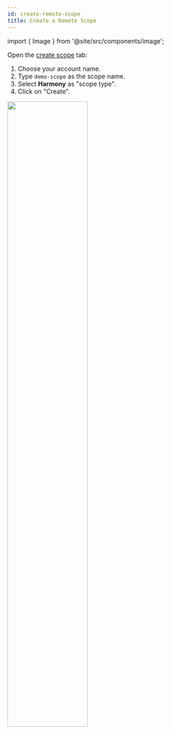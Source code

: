 ```yaml
---
id: create-remote-scope
title: Create a Remote Scope
---
```


import { Image } from '@site/src/components/image';

Open the [create scope](https://bit.dev/~create-scope) tab:

1. Choose your account name.
1. Type `demo-scope` as the scope name.
1. Select **Harmony** as "scope type".
1. Click on "Create".

<Image src="../../static/img/scopes_bitdev_screenshot.png" width="60%" />

